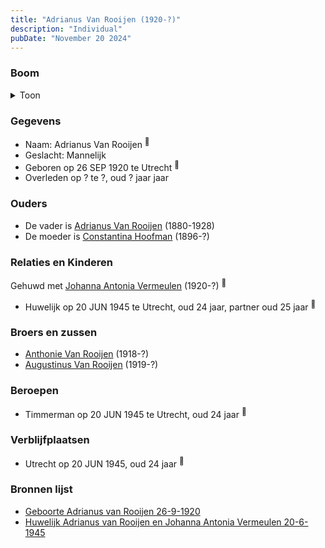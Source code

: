 ```yaml
---
title: "Adrianus Van Rooijen (1920-?)"
description: "Individual"
pubDate: "November 20 2024"
---
```


### Boom
<details><summary>Toon</summary>

![test](https://www.plantuml.com/plantuml/svg/bPFHRzem4CRV_LUSseTj3vMIK5X0Y1OGQ4KggpRAj2Va95VYuPoHxRH25V_x3f8M7gefa_BWtFa-__nzygtpqlgoqC9j56sbbGKaCjsihIaf6njjB7WhoN4BoOjSPGYfigd6Qet5rk-Wm291wwgIysZH-DqMnPbgggLpy2e0O6HiXdQHgtH3w5o_NqX5Wm6qn5w8J_1mFCg9Qk9Yc5abgNImb0G_Z55_a2v0EhWBWY0A02udhMbxEcBjroU5Ejj3lvV8PBTAZFSQUmE8Ed0__0rX70UmLBJ1PqG2_dx9PxI7dxDHjocrNadALgarpYM66GyQ4So6SmYxKGoFtcAQUyQj6SU6s4ZoYYHyC-Qfa2V4C6J4wMZIchJ-WNWDtySB9kmoQiakDY2wWPiJGR_tWbccQCsDC8AVamT63Jj7YYbJ135SQhNE_GwrDYzCiXUrWLTNzGvHuvuAzIGNk1L-xOeceV0-UC-qKJWLBQEy6TlmxcyqCvDBOkk7v0qf2Kkq1PRw32aEceHmDrzK79-ZDYZYzNNxo_z2VH08AyuUvqUvzq0wmOU17Coh_Uy4eaO_5SGjKiRFzIy0)
</details>

### Gegevens
- Naam: Adrianus Van Rooijen <sup><a href="../s00300/" style="text-decoration:none" title="Geboorte Adrianus van Rooijen 26-9-1920">:link:</a></sup>
- Geslacht: Mannelijk
- Geboren op 26 SEP 1920 te Utrecht <sup><a href="../s00300/" style="text-decoration:none" title="Geboorte Adrianus van Rooijen 26-9-1920">:link:</a></sup>
- Overleden op ? te ?, oud ? jaar jaar 

### Ouders
- De vader is [Adrianus Van Rooijen](../i00020/) (1880-1928)
- De moeder is [Constantina Hoofman](../i00011/) (1896-?)

### Relaties en Kinderen

Gehuwd met [Johanna Antonia Vermeulen](../i00180/) (1920-?) <sup><a href="../s00301/" style="text-decoration:none" title="Huwelijk Adrianus van Rooijen en Johanna Antonia Vermeulen 20-6-1945">:link:</a></sup>
- Huwelijk op 20 JUN 1945 te Utrecht, oud 24 jaar, partner oud 25 jaar <sup><a href="../s00301/" style="text-decoration:none" title="Huwelijk Adrianus van Rooijen en Johanna Antonia Vermeulen 20-6-1945">:link:</a></sup>

### Broers en zussen
- [Anthonie Van Rooijen](../i00181/) (1918-?)
- [Augustinus Van Rooijen](../i00185/) (1919-?)

### Beroepen
- Timmerman op 20 JUN 1945 te Utrecht, oud 24 jaar <sup><a href="../s00301/" style="text-decoration:none" title="Huwelijk Adrianus van Rooijen en Johanna Antonia Vermeulen 20-6-1945">:link:</a></sup>

### Verblijfplaatsen
- Utrecht  op 20 JUN 1945, oud 24 jaar  <sup><a href="../s00301/" style="text-decoration:none" title="Huwelijk Adrianus van Rooijen en Johanna Antonia Vermeulen 20-6-1945">:link:</a></sup>

### Bronnen lijst
- [Geboorte Adrianus van Rooijen 26-9-1920](../s00300/)
- [Huwelijk Adrianus van Rooijen en Johanna Antonia Vermeulen 20-6-1945](../s00301/)
